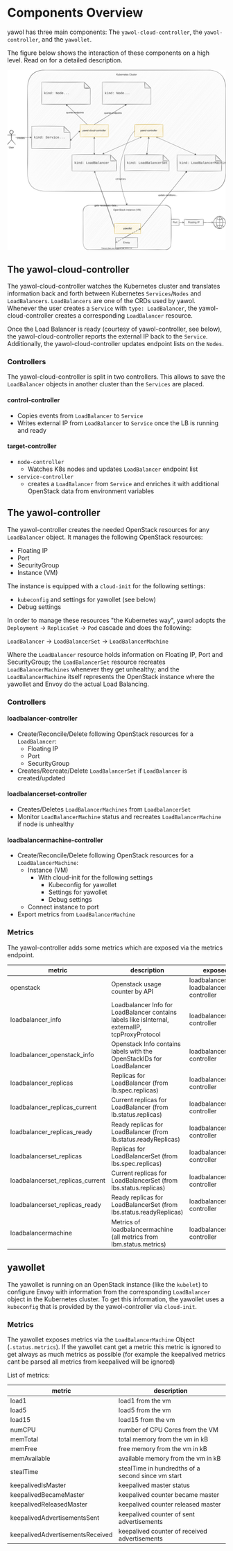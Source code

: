 # Components Overview

yawol has three main components: The `yawol-cloud-controller`, the
`yawol-controller`, and the `yawollet`.

The figure below shows the interaction of these components on a high level. Read
on for a detailed description. 

![Overview](overview.drawio.svg)

## The yawol-cloud-controller

The yawol-cloud-controller watches the Kubernetes cluster and translates
information back and forth between Kubernetes `Services`/`Nodes` and
`LoadBalancers`. `LoadBalancers` are one of the CRDs used by yawol. Whenever the
user creates a `Service` with `type: LoadBalancer`, the yawol-cloud-controller
creates a corresponding `LoadBalancer` resource.

Once the Load Balancer is ready (courtesy of yawol-controller, see below), the
yawol-cloud-controller reports the external IP back to the `Service`.
Additionally, the yawol-cloud-controller updates endpoint lists on the `Nodes`.

### Controllers

The yawol-cloud-controller is split in two controllers. This allows to save the
`LoadBalancer` objects in another cluster than the `Services` are placed.

#### **control-controller**

* Copies events from `LoadBalancer` to `Service`
* Writes external IP from `LoadBalancer` to `Service` once the LB is running and
  ready

#### **target-controller**

* `node-controller`
  * Watches K8s nodes and updates `LoadBalancer` endpoint list
* `service-controller`
  * creates a `LoadBalancer` from `Service` and enriches it with additional
	OpenStack data from environment variables

## The yawol-controller

The yawol-controller creates the needed OpenStack resources for any
`LoadBalancer` object. It manages the following OpenStack resources:

* Floating IP
* Port
* SecurityGroup
* Instance (VM)

The instance is equipped with a `cloud-init` for the following settings:

* `kubeconfig` and settings for yawollet (see below)
* Debug settings

In order to manage these resources "the Kubernetes way", yawol adopts the
`Deployment` -> `ReplicaSet` -> `Pod` cascade and does the following:

`LoadBalancer` -> `LoadBalancerSet` -> `LoadBalancerMachine`

Where the `LoadBalancer` resource holds information on Floating IP, Port and
SecurityGroup; the `LoadBalancerSet` resource recreates `LoadBalancerMachines`
whenever they get unhealthy; and the `LoadBalancerMachine` itself represents the
OpenStack instance where the yawollet and Envoy do the actual Load Balancing.

### Controllers

#### **loadbalancer-controller**

* Create/Reconcile/Delete following OpenStack resources for a `LoadBalancer`:
	* Floating IP
	* Port
	* SecurityGroup
* Creates/Recreate/Delete `LoadBalancerSet` if `LoadBalancer` is created/updated

#### **loadbalancerset-controller**

* Creates/Deletes `LoadBalancerMachines` from `LoadbalancerSet`
* Monitor `LoadBalancerMachine` status and recreates `LoadBalancerMachine` if node is unhealthy

#### **loadbalancermachine-controller**

* Create/Reconcile/Delete following OpenStack resources for a `LoadBalancerMachine`:
	* Instance (VM)
		* With cloud-init for the following settings
			* Kubeconfig for yawollet
			* Settings for yawollet
			* Debug settings
	* Connect instance to port
* Export metrics from `LoadBalancerMachine`

### Metrics

The yawol-controller adds some metrics which are exposed via the metrics endpoint.

| metric                           | description                                                                                      | exposed by                                      |
|----------------------------------|--------------------------------------------------------------------------------------------------|-------------------------------------------------|
| openstack                        | Openstack usage counter by API                                                                   | loadbalancer and loadbalancermachine controller |
| loadbalancer_info                | Loadbalancer Info for LoadBalancer contains labels like isInternal, externalIP, tcpProxyProtocol | loadbalancer controller                         |
| loadbalancer_openstack_info      | Openstack Info contains labels with the OpenStackIDs for LoadBalancer                            | loadbalancer controller                         |
| loadbalancer_replicas            | Replicas for LoadBalancer (from lb.spec.replicas)                                                | loadbalancer controller                         |
| loadbalancer_replicas_current    | Current replicas for LoadBalancer (from lb.status.replicas)                                      | loadbalancer controller                         |
| loadbalancer_replicas_ready      | Ready replicas for LoadBalancer (from lb.status.readyReplicas)                                   | loadbalancer controller                         |
| loadbalancerset_replicas         | Replicas for LoadBalancerSet (from lbs.spec.replicas)                                            | loadbalancerset controller                      |
| loadbalancerset_replicas_current | Current replicas for LoadBalancerSet (from lbs.status.replicas)                                  | loadbalancerset controller                      |
| loadbalancerset_replicas_ready   | Ready replicas for LoadBalancerSet (from lbs.status.readyReplicas)                               | loadbalancerset controller                      |
| loadbalancermachine              | Metrics of loadbalancermachine (all metrics from lbm.status.metrics)                             | loadbalancermachine controller                  |

## yawollet

The yawollet is running on an OpenStack instance (like the `kubelet`) to
configure Envoy with information from the corresponding `LoadBalancer` object in
the Kubernetes cluster. To get this information, the yawollet uses a
`kubeconfig` that is provided by the yawol-controller via `cloud-init`.

### Metrics

The yawollet exposes metrics via the `LoadBalancerMachine` Object (`.status.metrics`). 
If the yawollet cant get a metric this metric is ignored to get always as much metrics as possible 
(for example the keepalived metrics cant be parsed all metrics from keepalived will be ignored)

List of metrics:

| metric                           | description                                        |
|----------------------------------|----------------------------------------------------|
| load1                            | load1 from the vm                                  |
| load5                            | load5 from the vm                                  |
| load15                           | load15 from the vm                                 |
| numCPU                           | number of CPU Cores from the VM                    |
| memTotal                         | total memory from the vm in kB                     |
| memFree                          | free memory from the vm in kB                      |
| memAvailable                     | available memory from the vm in kB                 |
| stealTime                        | stealTime in hundredths of a second since vm start |
| keepalivedIsMaster               | keepalived master status                           |
| keepalivedBecameMaster           | keepalived counter became master                   |
| keepalivedReleasedMaster         | keepalived counter released master                 |
| keepalivedAdvertisementsSent     | keepalived counter of sent advertisements          |
| keepalivedAdvertisementsReceived | keepalived counter of received advertisements      |
